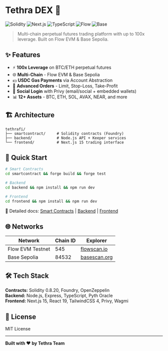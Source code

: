 # Tethra DEX 🚀

![Solidity](https://img.shields.io/badge/Solidity-0.8.20-blue)
![Next.js](https://img.shields.io/badge/Next.js-15-black)
![TypeScript](https://img.shields.io/badge/TypeScript-5-blue)
![Flow](https://img.shields.io/badge/Flow-EVM-00EF8B)
![Base](https://img.shields.io/badge/Base-Sepolia-0052FF)

> Multi-chain perpetual futures trading platform with up to 100x leverage. Built on Flow EVM & Base Sepolia.

## ✨ Features

- ⚡ **100x Leverage** on BTC/ETH perpetual futures
- 🌐 **Multi-Chain** - Flow EVM & Base Sepolia
- 💵 **USDC Gas Payments** via Account Abstraction
- 🎯 **Advanced Orders** - Limit, Stop-Loss, Take-Profit
- 🔐 **Social Login** with Privy (email/social + embedded wallets)
- 📊 **12+ Assets** - BTC, ETH, SOL, AVAX, NEAR, and more

## 🏗️ Architecture

```
tethrafi/
├── smartcontract/     # Solidity contracts (Foundry)
├── backend/           # Node.js API + Keeper services
└── frontend/          # Next.js 15 trading interface
```

## 🚀 Quick Start

```bash
# Smart Contracts
cd smartcontract && forge build && forge test

# Backend
cd backend && npm install && npm run dev

# Frontend
cd frontend && npm install && npm run dev
```

📖 Detailed docs: [Smart Contracts](./smartcontract/README.md) | [Backend](./backend/README.md) | [Frontend](./frontend/README.md)

## 🌐 Networks

| Network | Chain ID | Explorer |
|---------|----------|----------|
| Flow EVM Testnet | 545 | [flowscan.io](https://evm-testnet.flowscan.io/) |
| Base Sepolia | 84532 | [basescan.org](https://sepolia.basescan.org/) |

## 🛠️ Tech Stack

**Contracts:** Solidity 0.8.20, Foundry, OpenZeppelin  
**Backend:** Node.js, Express, TypeScript, Pyth Oracle  
**Frontend:** Next.js 15, React 19, TailwindCSS 4, Privy, Wagmi

## 📄 License

MIT License

---

**Built with ❤️ by Tethra Team**
